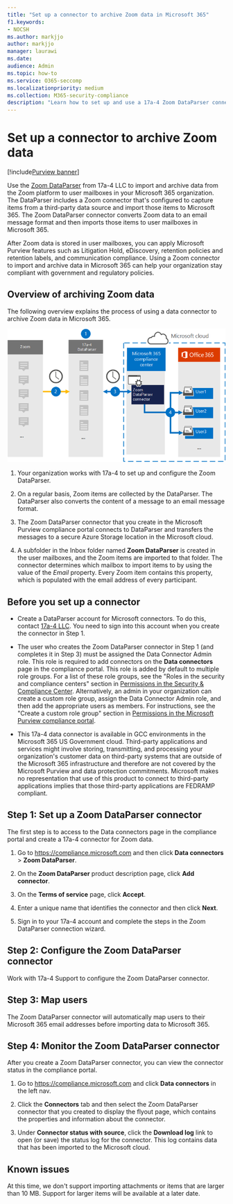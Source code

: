 ```yaml
---
title: "Set up a connector to archive Zoom data in Microsoft 365"
f1.keywords:
- NOCSH
ms.author: markjjo
author: markjjo
manager: laurawi
ms.date: 
audience: Admin
ms.topic: how-to
ms.service: O365-seccomp
ms.localizationpriority: medium
ms.collection: M365-security-compliance
description: "Learn how to set up and use a 17a-4 Zoom DataParser connector to import and archive Zoom data in Microsoft 365."
---
```


# Set up a connector to archive Zoom data

[!include[Purview banner](../includes/purview-rebrand-banner.md)]

Use the [Zoom DataParser](https://www.17a-4.com/dataparser/) from 17a-4 LLC to import and archive data from the Zoom platform to user mailboxes in your Microsoft 365 organization. The DataParser includes a Zoom connector that's configured to capture items from a third-party data source and import those items to Microsoft 365. The Zoom DataParser connector converts Zoom data to an email message format and then imports those items to user mailboxes in Microsoft 365.

After Zoom data is stored in user mailboxes, you can apply Microsoft Purview features such as Litigation Hold, eDiscovery, retention policies and retention labels, and communication compliance. Using a Zoom connector to import and archive data in Microsoft 365 can help your organization stay compliant with government and regulatory policies.

## Overview of archiving Zoom data

The following overview explains the process of using a data connector to archive Zoom data in Microsoft 365.

![Archiving workflow for Zoom data from 17a-4.](../media/ZoomDataParserConnectorWorkflow.png)

1. Your organization works with 17a-4 to set up and configure the Zoom DataParser.

2. On a regular basis, Zoom items are collected by the DataParser. The DataParser also converts the content of a message to an email message format.

3. The Zoom DataParser connector that you create in the Microsoft Purview compliance portal connects to DataParser and transfers the messages to a secure Azure Storage location in the Microsoft cloud.

4. A subfolder in the Inbox folder named **Zoom DataParser** is created in the user mailboxes, and the Zoom items are imported to that folder. The connector determines which mailbox to import items to by using the value of the *Email* property. Every Zoom item contains this property, which is populated with the email address of every participant.

## Before you set up a connector

- Create a DataParser account for Microsoft connectors. To do this, contact [17a-4 LLC](https://www.17a-4.com/contact/). You need to sign into this account when you create the connector in Step 1.

- The user who creates the Zoom DataParser connector in Step 1 (and completes it in Step 3) must be assigned the Data Connector Admin role. This role is required to add connectors on the **Data connectors** page in the compliance portal. This role is added by default to multiple role groups. For a list of these role groups, see the "Roles in the security and compliance centers" section in [Permissions in the Security & Compliance Center](../security/office-365-security/permissions-in-the-security-and-compliance-center.md#roles-in-the-security--compliance-center). Alternatively, an admin in your organization can create a custom role group, assign the Data Connector Admin role, and then add the appropriate users as members. For instructions, see the "Create a custom role group" section in [Permissions in the Microsoft Purview compliance portal](microsoft-365-compliance-center-permissions.md#create-a-custom-role-group).

- This 17a-4 data connector is available in GCC environments in the Microsoft 365 US Government cloud. Third-party applications and services might involve storing, transmitting, and processing your organization's customer data on third-party systems that are outside of the Microsoft 365 infrastructure and therefore are not covered by the Microsoft Purview and data protection commitments. Microsoft makes no representation that use of this product to connect to third-party applications implies that those third-party applications are FEDRAMP compliant.

## Step 1: Set up a Zoom DataParser connector

The first step is to access to the Data connectors page in the compliance portal and create a 17a-4 connector for Zoom data.

1. Go to <https://compliance.microsoft.com> and then click **Data connectors** > **Zoom DataParser**.

2. On the **Zoom DataParser** product description page, click **Add connector**.

3. On the **Terms of service** page, click **Accept**.

4. Enter a unique name that identifies the connector and then click **Next**.

5. Sign in to your 17a-4 account and complete the steps in the Zoom DataParser connection wizard.

## Step 2: Configure the Zoom DataParser connector

Work with 17a-4 Support to configure the Zoom DataParser connector.

## Step 3: Map users

The Zoom DataParser connector will automatically map users to their Microsoft 365 email addresses before importing data to Microsoft 365.

## Step 4: Monitor the Zoom DataParser connector

After you create a Zoom DataParser connector, you can view the connector status in the compliance portal.

1. Go to <https://compliance.microsoft.com> and click **Data connectors** in the left nav.

2. Click the **Connectors** tab and then select the Zoom DataParser connector that you created to display the flyout page, which contains the properties and information about the connector.

3. Under **Connector status with source**, click the **Download log** link to open (or save) the status log for the connector. This log contains data that has been imported to the Microsoft cloud.

## Known issues

At this time, we don't support importing attachments or items that are larger than 10 MB. Support for larger items will be available at a later date.
